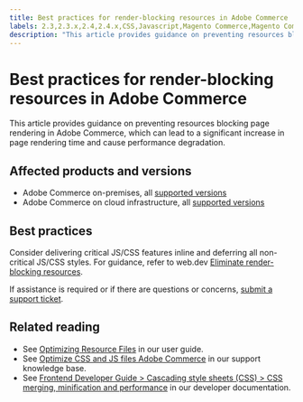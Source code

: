 ```yaml
---
title: Best practices for render-blocking resources in Adobe Commerce
labels: 2.3,2.3.x,2.4,2.4.x,CSS,Javascript,Magento Commerce,Magento Commerce Cloud,best practices,Adobe Commerce,cloud infrastructure,on-premises
description: "This article provides guidance on preventing resources blocking page rendering in Adobe Commerce, which can lead to a significant increase in page rendering time and cause performance degradation."
---
```


# Best practices for render-blocking resources in Adobe Commerce

This article provides guidance on preventing resources blocking page rendering in Adobe Commerce, which can lead to a significant increase in page rendering time and cause performance degradation.

## Affected products and versions

* Adobe Commerce on-premises, all [supported versions](https://magento.com/sites/default/files/magento-software-lifecycle-policy.pdf)
* Adobe Commerce on cloud infrastructure, all [supported versions](https://magento.com/sites/default/files/magento-software-lifecycle-policy.pdf)

## Best practices

Consider delivering critical JS/CSS features inline and deferring all non-critical JS/CSS styles. For guidance, refer to web.dev [Eliminate render-blocking resources](https://web.dev/render-blocking-resources/).

If assistance is required or if there are questions or concerns, [submit a support ticket](https://support.magento.com/hc/en-us/articles/360000913794#submit-ticket).

## Related reading

* See [Optimizing Resource Files](https://docs.magento.com/user-guide/system/file-optimization.html) in our user guide.
* See [Optimize CSS and JS files Adobe Commerce](https://support.magento.com/hc/en-us/articles/360044482152-CSS-and-Javascript-file-optimization-on-Magento-Commerce-Cloud-and-Magento-Commerce) in our support knowledge base.
* See [Frontend Developer Guide > Cascading style sheets (CSS) > CSS merging, minification and performance](https://devdocs.magento.com/guides/v2.3/frontend-dev-guide/css-topics/css-overview.html#css-merging-minification-and-performance) in our developer documentation. 
